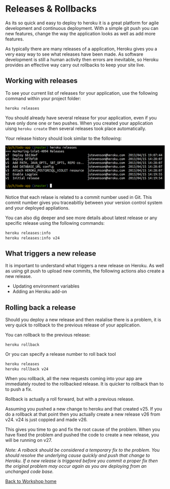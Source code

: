 <link href="index.css" rel="stylesheet" type="text/css">

# Releases & Rollbacks

  As its so quick and easy to deploy to heroku it is a great platform for agile development and continuous deployment.  With a simple git push you can new features, change the way the application looks as well as add more features.
  
  As typically there are many releases of a application, Heroku gives you a very easy way to see what releases have been made.  As software development is still a human activity then errors are inevitable, so Heroku provides an effective way carry out rollbacks to keep your site live.


## Working with releases

  To see your current list of releases for your application, use the following command within your project folder:

    heroku releases

  You should already have several release for your application, even if you have only done one or two pushes.  When you created your application uisng `heroku create` then several releases took place automatically.

  Your release history should look similar to the following:
  
<a href="images/10x01-play-app-heroku-releases.png"><img src="images/10x01-play-app-heroku-releases.png"></a>  
  
  Notice that each relase is related to a commit number used in Git.  This commit number gives you traceabitliy between your version control system and your deployed appliations.
  
  You can also dig deeper and see more details about latest release or any specific release using the following commands: 

    heroku releases:info
    heroku releases:info v24



## What triggers a new release

  It is important to understand what triggers a new release on Heroku.  As well as using git push to upload new commits, the following actions also create a new release.
  
* Updating environment variables
* Adding an Heroku add-on


## Rolling back a release 

  Should you deploy a new release and then realalise there is a problem, it is very quick to rollback to the previous release of your application.
  
  You can rollback to the previous release:
  
    heroku rollback
    
  Or you can specify a release number to roll back tool
  
    heroku releases
    heroku rollback v24

  When you rollback, all the new requests coming into your app are immediately routed to the rollbacked release.  It is quicker to rollback than to to push a fix.
  
  Rollback is actually a roll forward, but with a previous release.  
  
  Assuming you pushed a new change to heroku and that created v25.  If you do a rollback at that point then you actually create a new release v26 from v24.  v24 is just coppied and made v26.
  
  This gives you time to go and fix the root cause of the problem.  When you have fixed the problem and pushed the code to create a new release, you will be running on v27.
  
*Note: A rolback should be considered a temporary fix to the problem.  You should resolve the underlying cause quickly and push that change to Heroku.  If a new release is triggered before you commit a proper fix then the original problem may occur again as you are deploying from an unchanged code base.* 


[Back to Workshop home](index.html)

